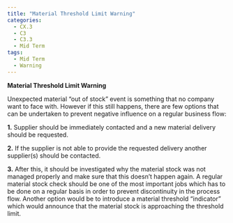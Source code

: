```yaml
---
title: "Material Threshold Limit Warning"
categories:
  - CX.3
  - C3
  - C3.3
  - Mid Term
tags:
  - Mid Term
  - Warning
---
```


**Material Threshold Limit Warning**

Unexpected material “out of stock” event is something that no company want to face with. 
However if this still happens, there are few options that can be undertaken to prevent negative influence on a regular business flow:

**1.** Supplier should be immediately contacted and a new material delivery should be requested.

**2.** If the supplier is not able to provide the requested delivery another supplier(s) should be contacted.

**3.** After this, it should be investigated why the material stock was not managed properly and make sure that this doesn’t happen again. A regular material stock check should be one of the most important jobs which has to be done on a regular basis in order to prevent discontinuity in the process flow. Another option would be to introduce a material threshold “indicator” which would announce that the material stock is approaching the threshold limit.
